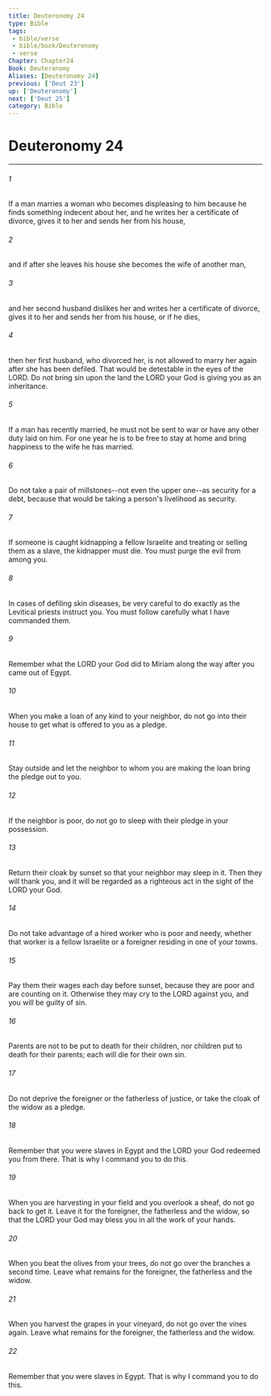 ```yaml
---
title: Deuteronomy 24
type: Bible
tags:
 - bible/verse
 - bible/book/Deuteronomy
 - verse
Chapter: Chapter24
Book: Deuteronomy
Aliases: [Deuteronomy 24]
previous: ['Deut 23']
up: ['Deuteronomy']
next: ['Deut 25']
category: Bible
---
```

# Deuteronomy 24

***


###### 1 
If a man marries a woman who becomes displeasing to him because he finds something indecent about her, and he writes her a certificate of divorce, gives it to her and sends her from his house, 

###### 2 
and if after she leaves his house she becomes the wife of another man, 

###### 3 
and her second husband dislikes her and writes her a certificate of divorce, gives it to her and sends her from his house, or if he dies, 

###### 4 
then her first husband, who divorced her, is not allowed to marry her again after she has been defiled. That would be detestable in the eyes of the LORD. Do not bring sin upon the land the LORD your God is giving you as an inheritance. 

###### 5 
If a man has recently married, he must not be sent to war or have any other duty laid on him. For one year he is to be free to stay at home and bring happiness to the wife he has married. 

###### 6 
Do not take a pair of millstones--not even the upper one--as security for a debt, because that would be taking a person's livelihood as security. 

###### 7 
If someone is caught kidnapping a fellow Israelite and treating or selling them as a slave, the kidnapper must die. You must purge the evil from among you. 

###### 8 
In cases of defiling skin diseases, be very careful to do exactly as the Levitical priests instruct you. You must follow carefully what I have commanded them. 

###### 9 
Remember what the LORD your God did to Miriam along the way after you came out of Egypt. 

###### 10 
When you make a loan of any kind to your neighbor, do not go into their house to get what is offered to you as a pledge. 

###### 11 
Stay outside and let the neighbor to whom you are making the loan bring the pledge out to you. 

###### 12 
If the neighbor is poor, do not go to sleep with their pledge in your possession. 

###### 13 
Return their cloak by sunset so that your neighbor may sleep in it. Then they will thank you, and it will be regarded as a righteous act in the sight of the LORD your God. 

###### 14 
Do not take advantage of a hired worker who is poor and needy, whether that worker is a fellow Israelite or a foreigner residing in one of your towns. 

###### 15 
Pay them their wages each day before sunset, because they are poor and are counting on it. Otherwise they may cry to the LORD against you, and you will be guilty of sin. 

###### 16 
Parents are not to be put to death for their children, nor children put to death for their parents; each will die for their own sin. 

###### 17 
Do not deprive the foreigner or the fatherless of justice, or take the cloak of the widow as a pledge. 

###### 18 
Remember that you were slaves in Egypt and the LORD your God redeemed you from there. That is why I command you to do this. 

###### 19 
When you are harvesting in your field and you overlook a sheaf, do not go back to get it. Leave it for the foreigner, the fatherless and the widow, so that the LORD your God may bless you in all the work of your hands. 

###### 20 
When you beat the olives from your trees, do not go over the branches a second time. Leave what remains for the foreigner, the fatherless and the widow. 

###### 21 
When you harvest the grapes in your vineyard, do not go over the vines again. Leave what remains for the foreigner, the fatherless and the widow. 

###### 22 
Remember that you were slaves in Egypt. That is why I command you to do this. 
